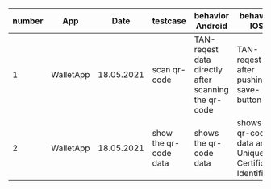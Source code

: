 |number|App|Date|testcase|behavior Android|behavior IOS|comments|
|---|---|---|---|---|---|---|
|1|WalletApp|18.05.2021|scan qr-code|TAN-reqest data directly after scanning the qr-code|TAN-reqest after pushing save-button|---|
|2|WalletApp|18.05.2021|show the qr-code data|shows the qr-code data| shows the qr-code data and Unique Certificate Identifier|---|
